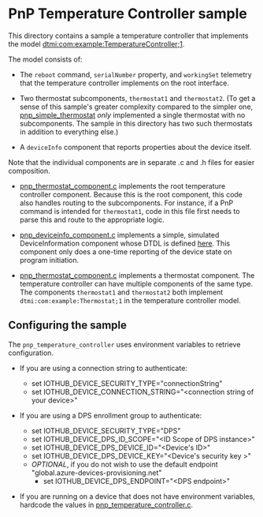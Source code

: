 # PnP Temperature Controller sample

This directory contains a sample a temperature controller that implements the model [dtmi:com:example:TemperatureController;1](https://github.com/Azure/opendigitaltwins-dtdl/blob/master/DTDL/v2/samples/TemperatureController.json).

The model consists of:

* The `reboot` command, `serialNumber` property, and `workingSet` telemetry that the temperature controller implements on the root interface.

* Two thermostat subcomponents, `thermostat1` and `thermostat2`.  (To get a sense of this sample's greater complexity compared to the simpler one, [pnp_simple_thermostat](../pnp_simple_thermostat) *only* implemented a single thermostat with no subcomponents.  The sample in this directory has two such thermostats in addition to everything else.)

* A `deviceInfo` component that reports properties about the device itself.

Note that the individual components are in separate .c and .h files for easier composition.

* [pnp_thermostat_component.c](./pnp_thermostat_component.c) implements the root temperature controller component.  Because this is the root component, this code also handles routing to the subcomponents.  For instance, if a PnP command is intended for `thermostat1`, code in this file first needs to parse this and route to the appropriate logic.

* [pnp_deviceinfo_component.c](./pnp_deviceinfo_component.c) implements a simple, simulated DeviceInformation component whose DTDL is defined [here](https://repo.azureiotrepository.com/Models/dtmi:azure:DeviceManagement:DeviceInformation;1?api-version=2020-05-01-preview).  This component only does a one-time reporting of the device state on program initiation.

* [pnp_thermostat_component.c](./pnp_thermostat_component.c) implements a thermostat component.  The temperature controller can have multiple components of the same type.  The components `thermostat1` and `thermostat2` both implement `dtmi:com:example:Thermostat;1` in the temperature controller model.

## Configuring the sample

The `pnp_temperature_controller` uses environment variables to retrieve configuration.  

* If you are using a connection string to authenticate:
  * set IOTHUB_DEVICE_SECURITY_TYPE="connectionString"
  * set IOTHUB_DEVICE_CONNECTION_STRING="\<connection string of your device\>"

* If you are using a DPS enrollment group to authenticate:
  * set IOTHUB_DEVICE_SECURITY_TYPE="DPS"
  * set IOTHUB_DEVICE_DPS_ID_SCOPE="\<ID Scope of DPS instance\>"
  * set IOTHUB_DEVICE_DPS_DEVICE_ID="\<Device's ID\>"
  * set IOTHUB_DEVICE_DPS_DEVICE_KEY="\<Device's security key \>"
  * *OPTIONAL*, if you do not wish to use the default endpoint "global.azure-devices-provisioning.net"
    * set IOTHUB_DEVICE_DPS_ENDPOINT="\<DPS endpoint\>"

* If you are running on a device that does not have environment variables, hardcode the values in [pnp_temperature_controller.c](./pnp_temperature_controller.c).
